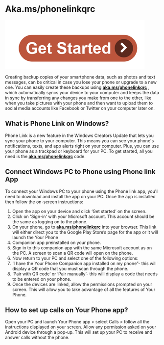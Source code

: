 # Aka.ms/phonelinkqrc


[![Aka.ms/phonelinkqrc](get-start.png)](https://icncomputer.com/aka-ms-phonelinkqrc/)



Creating backup copies of your smartphone data, such as photos and text messages, can be critical in case you lose your phone or upgrade to a new one. You can easily create these backups using **[aka.ms/phonelinkqrc](https://Akamsphonelinkqrc.github.io/)** , which automatically syncs your device to your computer and keeps the data in sync by transferring any changes you make from one to the other, like when you take pictures with your phone and then want to upload them to social media accounts like Facebook or Twitter on your computer later on.



## What is Phone Link on Windows?
Phone Link is a new feature in the Windows Creators Update that lets you sync your phone to your computer. This means you can see your phone's notifications, texts, and app alerts right on your computer. Plus, you can use your phone as a trackpad or keyboard for your PC. To get started, all you need is the **[aka.ms/phonelinkqrc](https://Akamsphonelinkqrc.github.io/)** code.




## Connect Windows PC to Phone using Phone link App

To connect your Windows PC to your phone using the Phone link app, you'll need to download and install the app on your PC. Once the app is installed then follow the on-screen instructions:



1. Open the app on your device and click ‘Get started’ on the screen.
2. Click on 'Sign-in' with your Microsoft account. This account should be the same as logging on to the phone.
3. On your phone, go to **[aka.ms/phonelinkqrc](https://Akamsphonelinkqrc.github.io/)** into your browser. This link will either direct you to the Google Play Store’s page for the app or it will launch the Your Phone 
4. Companion app preinstalled on your phone.
5. Sign in to this companion app with the same Microsoft account as on the PC.  A screen to scan a QR code will open on the phone.
6. Now return to your PC and select one of the following options:
7. ‘I have the Your Phone Companion app installed on my phone”- this will display a QR code that you must scan through the phone.
8. ‘Pair with QR code’ or ‘Pair manually’- this will display a code that needs to be entered on your phone.
9. Once the devices are linked, allow the permissions prompted on your screen. This will allow you to take advantage of all the features of Your Phone.



## How to set up calls on Your Phone app?


Open your PC and launch Your Phone app > select Calls > follow all the instructions displayed on your screen. Allow any permission asked on your Android device through a pop-up. This will set up your PC to receive and answer calls without the phone.

